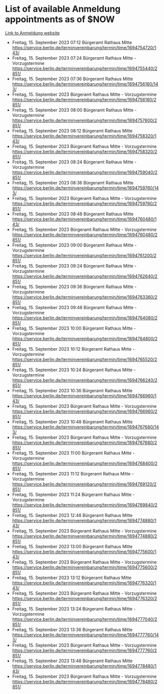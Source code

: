 # List of available Anmeldung appointments as of $NOW
[Link to Anmeldung website](https://service.berlin.de/terminvereinbarung/termin/tag.php?termin=1&anliegen[]=120686&dienstleisterlist=122210,122217,327316,122219,327312,122227,327314,122231,327346,122243,327348,122254,122252,329742,122260,329745,122262,329748,122271,327278,122273,327274,122277,327276,330436,122280,327294,122282,327290,122284,327292,122291,327270,122285,327266,122286,327264,122296,327268,150230,329760,122297,327286,122294,327284,122312,329763,122314,329775,122304,327330,122311,327334,122309,327332,317869,122281,327352,122279,329772,122283,122276,327324,122274,327326,122267,329766,122246,327318,122251,327320,122257,327322,122208,327298,122226,327300&herkunft=http%3A%2F%2Fservice.berlin.de%2Fdienstleistung%2F120686%2F)
- Freitag, 15. September 2023 07:12 Bürgeramt Rathaus Mitte https://service.berlin.de/terminvereinbarung/termin/time/1694754720/143/
- Freitag, 15. September 2023 07:24 Bürgeramt Rathaus Mitte - Vorzugstermine https://service.berlin.de/terminvereinbarung/termin/time/1694755440/2851/
- Freitag, 15. September 2023 07:36 Bürgeramt Rathaus Mitte https://service.berlin.de/terminvereinbarung/termin/time/1694756160/143/
- Freitag, 15. September 2023  Bürgeramt Rathaus Mitte - Vorzugstermine https://service.berlin.de/terminvereinbarung/termin/time/1694756160/2851/
- Freitag, 15. September 2023 08:00 Bürgeramt Rathaus Mitte - Vorzugstermine https://service.berlin.de/terminvereinbarung/termin/time/1694757600/2851/
- Freitag, 15. September 2023 08:12 Bürgeramt Rathaus Mitte https://service.berlin.de/terminvereinbarung/termin/time/1694758320/143/
- Freitag, 15. September 2023  Bürgeramt Rathaus Mitte - Vorzugstermine https://service.berlin.de/terminvereinbarung/termin/time/1694758320/2851/
- Freitag, 15. September 2023 08:24 Bürgeramt Rathaus Mitte - Vorzugstermine https://service.berlin.de/terminvereinbarung/termin/time/1694759040/2851/
- Freitag, 15. September 2023 08:36 Bürgeramt Rathaus Mitte https://service.berlin.de/terminvereinbarung/termin/time/1694759760/143/
- Freitag, 15. September 2023  Bürgeramt Rathaus Mitte - Vorzugstermine https://service.berlin.de/terminvereinbarung/termin/time/1694759760/2851/
- Freitag, 15. September 2023 08:48 Bürgeramt Rathaus Mitte https://service.berlin.de/terminvereinbarung/termin/time/1694760480/143/
- Freitag, 15. September 2023  Bürgeramt Rathaus Mitte - Vorzugstermine https://service.berlin.de/terminvereinbarung/termin/time/1694760480/2851/
- Freitag, 15. September 2023 09:00 Bürgeramt Rathaus Mitte - Vorzugstermine https://service.berlin.de/terminvereinbarung/termin/time/1694761200/2851/
- Freitag, 15. September 2023 09:24 Bürgeramt Rathaus Mitte - Vorzugstermine https://service.berlin.de/terminvereinbarung/termin/time/1694762640/2851/
- Freitag, 15. September 2023 09:36 Bürgeramt Rathaus Mitte - Vorzugstermine https://service.berlin.de/terminvereinbarung/termin/time/1694763360/2851/
- Freitag, 15. September 2023 09:48 Bürgeramt Rathaus Mitte - Vorzugstermine https://service.berlin.de/terminvereinbarung/termin/time/1694764080/2851/
- Freitag, 15. September 2023 10:00 Bürgeramt Rathaus Mitte - Vorzugstermine https://service.berlin.de/terminvereinbarung/termin/time/1694764800/2851/
- Freitag, 15. September 2023 10:12 Bürgeramt Rathaus Mitte - Vorzugstermine https://service.berlin.de/terminvereinbarung/termin/time/1694765520/2851/
- Freitag, 15. September 2023 10:24 Bürgeramt Rathaus Mitte - Vorzugstermine https://service.berlin.de/terminvereinbarung/termin/time/1694766240/2851/
- Freitag, 15. September 2023 10:36 Bürgeramt Rathaus Mitte https://service.berlin.de/terminvereinbarung/termin/time/1694766960/143/
- Freitag, 15. September 2023  Bürgeramt Rathaus Mitte - Vorzugstermine https://service.berlin.de/terminvereinbarung/termin/time/1694766960/2851/
- Freitag, 15. September 2023 10:48 Bürgeramt Rathaus Mitte https://service.berlin.de/terminvereinbarung/termin/time/1694767680/143/
- Freitag, 15. September 2023  Bürgeramt Rathaus Mitte - Vorzugstermine https://service.berlin.de/terminvereinbarung/termin/time/1694767680/2851/
- Freitag, 15. September 2023 11:00 Bürgeramt Rathaus Mitte - Vorzugstermine https://service.berlin.de/terminvereinbarung/termin/time/1694768400/2851/
- Freitag, 15. September 2023 11:12 Bürgeramt Rathaus Mitte - Vorzugstermine https://service.berlin.de/terminvereinbarung/termin/time/1694769120/2851/
- Freitag, 15. September 2023 11:24 Bürgeramt Rathaus Mitte - Vorzugstermine https://service.berlin.de/terminvereinbarung/termin/time/1694769840/2851/
- Freitag, 15. September 2023 12:48 Bürgeramt Rathaus Mitte https://service.berlin.de/terminvereinbarung/termin/time/1694774880/143/
- Freitag, 15. September 2023  Bürgeramt Rathaus Mitte - Vorzugstermine https://service.berlin.de/terminvereinbarung/termin/time/1694774880/2851/
- Freitag, 15. September 2023 13:00 Bürgeramt Rathaus Mitte https://service.berlin.de/terminvereinbarung/termin/time/1694775600/143/
- Freitag, 15. September 2023  Bürgeramt Rathaus Mitte - Vorzugstermine https://service.berlin.de/terminvereinbarung/termin/time/1694775600/2851/
- Freitag, 15. September 2023 13:12 Bürgeramt Rathaus Mitte https://service.berlin.de/terminvereinbarung/termin/time/1694776320/143/
- Freitag, 15. September 2023  Bürgeramt Rathaus Mitte - Vorzugstermine https://service.berlin.de/terminvereinbarung/termin/time/1694776320/2851/
- Freitag, 15. September 2023 13:24 Bürgeramt Rathaus Mitte - Vorzugstermine https://service.berlin.de/terminvereinbarung/termin/time/1694777040/2851/
- Freitag, 15. September 2023 13:36 Bürgeramt Rathaus Mitte https://service.berlin.de/terminvereinbarung/termin/time/1694777760/143/
- Freitag, 15. September 2023  Bürgeramt Rathaus Mitte - Vorzugstermine https://service.berlin.de/terminvereinbarung/termin/time/1694777760/2851/
- Freitag, 15. September 2023 13:48 Bürgeramt Rathaus Mitte https://service.berlin.de/terminvereinbarung/termin/time/1694778480/143/
- Freitag, 15. September 2023  Bürgeramt Rathaus Mitte - Vorzugstermine https://service.berlin.de/terminvereinbarung/termin/time/1694778480/2851/
